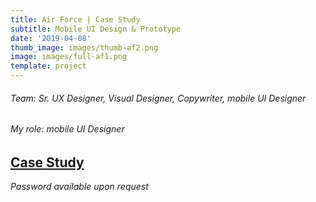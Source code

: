 ```yaml
---
title: Air Force | Case Study
subtitle: Mobile UI Design & Prototype
date: '2019-04-08'
thumb_image: images/thumb-af2.png
image: images/full-af1.png
template: project
---
```

###### *Team: Sr. UX Designer, Visual Designer, Copywriter, mobile UI Designer*

###### *My role: mobile UI Designer*

## [Case Study](https://crypto.figmaticapp.com/share/kjtw26d989651/w77R9I8yom7rEdiBPLH7)

*Password available upon request*
